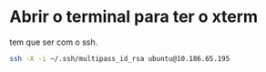 # Abrir o terminal para ter o xterm

tem que ser com o ssh.

```bash
ssh -X -i ~/.ssh/multipass_id_rsa ubuntu@10.186.65.195
```
